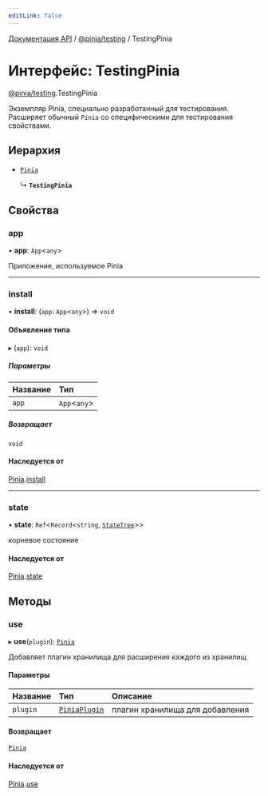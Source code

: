 ```yaml
---
editLink: false
---
```


[Документация API](../index.md) / [@pinia/testing](../modules/pinia_testing.md) / TestingPinia

# Интерфейс: TestingPinia

[@pinia/testing](../modules/pinia_testing.md).TestingPinia

Экземпляр Pinia, специально разработанный для тестирования. Расширяет обычный `Pinia` со специфическими для тестирования свойствами.

## Иерархия

- [`Pinia`](pinia.Pinia.md)

  ↳ **`TestingPinia`**

## Свойства

### app

• **app**: `App`<`any`\>

Приложение, используемое Pinia

___

### install

• **install**: (`app`: `App`<`any`\>) => `void`

#### Объявление типа

▸ (`app`): `void`

##### Параметры

| Название | Тип           |
| :------- | :------------ |
| `app`    | `App`<`any`\> |

##### Возвращает

`void`

#### Наследуется от

[Pinia](pinia.Pinia.md).[install](pinia.Pinia.md#install)

___

### state

• **state**: `Ref`<`Record`<`string`, [`StateTree`](../modules/pinia.md#StateTree)\>\>

корневое состояние

#### Наследуется от

[Pinia](pinia.Pinia.md).[state](pinia.Pinia.md#state)

## Методы

### use

▸ **use**(`plugin`): [`Pinia`](pinia.Pinia.md)

Добавляет плагин хранилища для расширения каждого из хранилищ

#### Параметры

| Название | Тип                                   | Описание                        |
| :------- | :------------------------------------ | :------------------------------ |
| `plugin` | [`PiniaPlugin`](pinia.PiniaPlugin.md) | плагин хранилища для добавления |

#### Возвращает

[`Pinia`](pinia.Pinia.md)

#### Наследуется от

[Pinia](pinia.Pinia.md).[use](pinia.Pinia.md#use)
